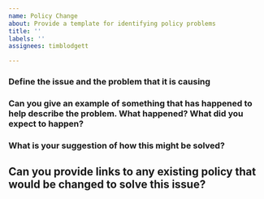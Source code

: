 ```yaml
---
name: Policy Change
about: Provide a template for identifying policy problems
title: ''
labels: ''
assignees: timblodgett

---
```


### Define the issue and the problem that it is causing

### Can you give an example of something that has happened to help describe the problem. What happened? What did you expect to happen?

### What is your suggestion of how this might be solved?

## Can you provide links to any existing policy that would be changed to solve this issue?
